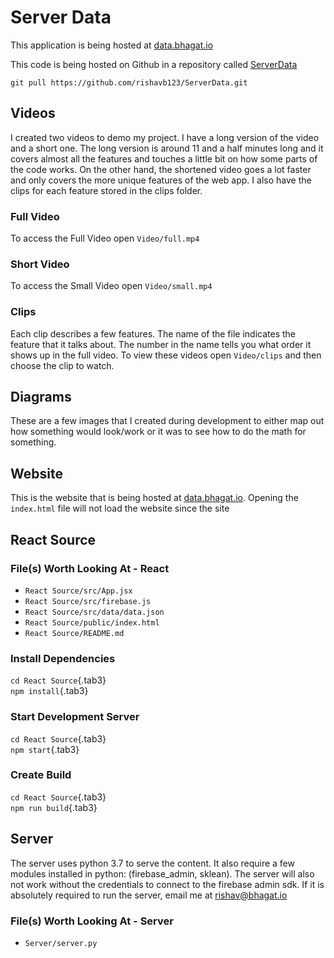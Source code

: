 # Server Data

This application is being hosted at [data.bhagat.io]

This code is being hosted on Github in a repository called [ServerData]

`git pull https://github.com/rishavb123/ServerData.git`

## Videos

I created two videos to demo my project. I have a long version of the
video and a short one. The long version is around 11 and a half minutes
long and it covers almost all the features and touches a little bit on
how some parts of the code works. On the other hand, the shortened video
goes a lot faster and only covers the more unique features of the web
app. I also have the clips for each feature stored in the clips folder.

### Full Video

To access the Full Video open `Video/full.mp4`

### Short Video

To access the Small Video open `Video/small.mp4`


### Clips

Each clip describes a few features. The name of the file indicates the
feature that it talks about. The number in the name tells you what order
it shows up in the full video. To view these videos open `Video/clips`
and then choose the clip to watch.

## Diagrams

These are a few images that I created during development to either map
out how something would look/work or it was to see how to do the math
for something.

## Website

This is the website that is being hosted at [data.bhagat.io]. Opening
the `index.html` file will not load the website since the site

  [data.bhagat.io]: http://data.bhagat.io
  [ServerData]: https://github.com/rishavb123/ServerData

## React Source

### File(s) Worth Looking At - React

- `React Source/src/App.jsx`
- `React Source/src/firebase.js`
- `React Source/src/data/data.json`
- `React Source/public/index.html`
- `React Source/README.md`

### Install Dependencies

`cd React Source`{.tab3}\
`npm install`{.tab3}

### Start Development Server

`cd React Source`{.tab3}\
`npm start`{.tab3}

### Create Build

`cd React Source`{.tab3}\
`npm run build`{.tab3}

## Server

The server uses python 3.7 to serve the content. It also require a few
modules installed in python: (firebase\_admin, sklean). The server will
also not work without the credentials to connect to the firebase admin
sdk. If it is absolutely required to run the server, email me at
[rishav\@bhagat.io]

### File(s) Worth Looking At - Server

- `Server/server.py`

  [rishav\@bhagat.io]: mailto:rishav@bhagat.io?subject=Need%20Firebase%20Admin%20Service%20Account%20Credentials&body=Hi%20Rishav,%0AWould%20it%20be%20possible%20for%20you%20to%20send%20me%20a%20copy%20of%20the%20Firebase%20Admin%20Service%20Account%20credentials%20so%20that%20I%20can%20run%20and%20test%20the%20python%20server.
